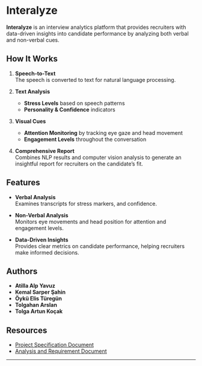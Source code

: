 # Interalyze

**Interalyze** is an interview analytics platform that provides recruiters with data-driven insights into candidate performance by analyzing both verbal and non-verbal cues. 

## How It Works

1. **Speech-to-Text**  
   The speech is converted to text for natural language processing.

2. **Text Analysis**  
   - **Stress Levels** based on speech patterns  
   - **Personality & Confidence** indicators

3. **Visual Cues**  
   - **Attention Monitoring** by tracking eye gaze and head movement  
   - **Engagement Levels** throughout the conversation

4. **Comprehensive Report**  
   Combines NLP results and computer vision analysis to generate an insightful report for recruiters on the candidate’s fit.

## Features

- **Verbal Analysis**  
  Examines transcripts for stress markers, and confidence.

- **Non-Verbal Analysis**  
  Monitors eye movements and head position for attention and engagement levels.

- **Data-Driven Insights**  
  Provides clear metrics on candidate performance, helping recruiters make informed decisions.

## Authors

- **Atilla Alp Yavuz**  
- **Kemal Sarper Şahin**  
- **Öykü Elis Türegün**  
- **Tolgahan Arslan**  
- **Tolga Artun Koçak**

## Resources

- [Project Specification Document](https://docs.google.com/document/d/1lrhFkCBxjO0eyjGREgX2m-HVeP1crzlr/edit?usp=drive_link&ouid=110817569510858297386&rtpof=true&sd=true)  
- [Analysis and Requirement Document](https://docs.google.com/document/d/1ZlHLuBVzbL5Km3kmlUMWoiQv-1ZglFfBQuNJ5vKonfE/edit?tab=t.0)

---
